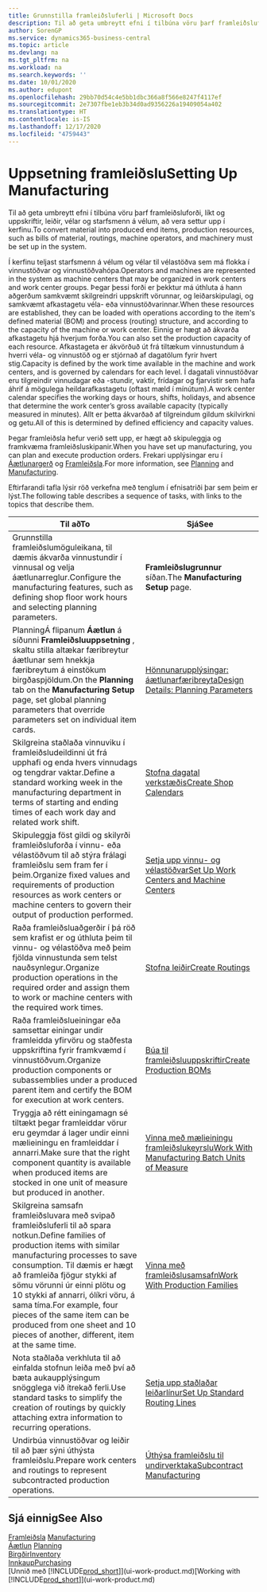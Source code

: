 ```yaml
---
title: Grunnstilla framleiðsluferli | Microsoft Docs
description: Til að geta umbreytt efni í tilbúna vöru þarf framleiðsluforði, líkt og uppskriftir, leiðir, vélar og starfsmenn á vélum, að vera settur upp í kerfinu.
author: SorenGP
ms.service: dynamics365-business-central
ms.topic: article
ms.devlang: na
ms.tgt_pltfrm: na
ms.workload: na
ms.search.keywords: ''
ms.date: 10/01/2020
ms.author: edupont
ms.openlocfilehash: 29bb70d54c4e5bb1dbc366a8f566e8247f4117ef
ms.sourcegitcommit: 2e7307fbe1eb3b34d0ad9356226a19409054a402
ms.translationtype: HT
ms.contentlocale: is-IS
ms.lasthandoff: 12/17/2020
ms.locfileid: "4759443"
---
```

# <a name="setting-up-manufacturing"></a><span data-ttu-id="1db9b-103">Uppsetning framleiðslu</span><span class="sxs-lookup"><span data-stu-id="1db9b-103">Setting Up Manufacturing</span></span>
<span data-ttu-id="1db9b-104">Til að geta umbreytt efni í tilbúna vöru þarf framleiðsluforði, líkt og uppskriftir, leiðir, vélar og starfsmenn á vélum, að vera settur upp í kerfinu.</span><span class="sxs-lookup"><span data-stu-id="1db9b-104">To convert material into produced end items, production resources, such as bills of material, routings, machine operators, and machinery must be set up in the system.</span></span>

<span data-ttu-id="1db9b-105">Í kerfinu teljast starfsmenn á vélum og vélar til vélastöðva sem má flokka í vinnustöðvar og vinnustöðvahópa.</span><span class="sxs-lookup"><span data-stu-id="1db9b-105">Operators and machines are represented in the system as machine centers that may be organized in work centers and work center groups.</span></span> <span data-ttu-id="1db9b-106">Þegar þessi forði er þekktur má úthluta á hann aðgerðum samkvæmt skilgreindri uppskrift vörunnar, og leiðarskipulagi, og samkvæmt afkastagetu véla- eða vinnustöðvarinnar.</span><span class="sxs-lookup"><span data-stu-id="1db9b-106">When these resources are established, they can be loaded with operations according to the item's defined material (BOM) and process (routing) structure, and according to the capacity of the machine or work center.</span></span> <span data-ttu-id="1db9b-107">Einnig er hægt að ákvarða afkastagetu hjá hverjum forða.</span><span class="sxs-lookup"><span data-stu-id="1db9b-107">You can also set the production capacity of each resource.</span></span> <span data-ttu-id="1db9b-108">Afkastageta er ákvörðuð út frá tiltækum vinnustundum á hverri véla- og vinnustöð og er stjórnað af dagatölum fyrir hvert stig.</span><span class="sxs-lookup"><span data-stu-id="1db9b-108">Capacity is defined by the work time available in the machine and work centers, and is governed by calendars for each level.</span></span> <span data-ttu-id="1db9b-109">Í dagatali vinnustöðvar eru tilgreindir vinnudagar eða -stundir, vaktir, frídagar og fjarvistir sem hafa áhrif á mögulega heildarafkastagetu (oftast mæld í mínútum).</span><span class="sxs-lookup"><span data-stu-id="1db9b-109">A work center calendar specifies the working days or hours, shifts, holidays, and absence that determine the work center’s gross available capacity (typically measured in minutes).</span></span> <span data-ttu-id="1db9b-110">Allt er þetta ákvarðað af tilgreindum gildum skilvirkni og getu.</span><span class="sxs-lookup"><span data-stu-id="1db9b-110">All of this is determined by defined efficiency and capacity values.</span></span>  

<span data-ttu-id="1db9b-111">Þegar framleiðsla hefur verið sett upp, er hægt að skipuleggja og framkvæma framleiðsluskipanir.</span><span class="sxs-lookup"><span data-stu-id="1db9b-111">When you have set up manufacturing, you can plan and execute production orders.</span></span> <span data-ttu-id="1db9b-112">Frekari upplýsingar eru í [Áætlunargerð](production-planning.md) og [Framleiðsla](production-manage-manufacturing.md).</span><span class="sxs-lookup"><span data-stu-id="1db9b-112">For more information, see [Planning](production-planning.md) and [Manufacturing](production-manage-manufacturing.md).</span></span>  



 <span data-ttu-id="1db9b-113">Eftirfarandi tafla lýsir röð verkefna með tenglum í efnisatriði þar sem þeim er lýst.</span><span class="sxs-lookup"><span data-stu-id="1db9b-113">The following table describes a sequence of tasks, with links to the topics that describe them.</span></span>   

|<span data-ttu-id="1db9b-114">**Til að**</span><span class="sxs-lookup"><span data-stu-id="1db9b-114">**To**</span></span>|<span data-ttu-id="1db9b-115">**Sjá**</span><span class="sxs-lookup"><span data-stu-id="1db9b-115">**See**</span></span>|  
|------------|-------------|  
|<span data-ttu-id="1db9b-116">Grunnstilla framleiðslumöguleikana, til dæmis ákvarða vinnustundir í vinnusal og velja áætlunarreglur.</span><span class="sxs-lookup"><span data-stu-id="1db9b-116">Configure the manufacturing features, such as defining shop floor work hours and selecting planning parameters.</span></span>|<span data-ttu-id="1db9b-117">**Framleiðslugrunnur** síðan.</span><span class="sxs-lookup"><span data-stu-id="1db9b-117">The **Manufacturing Setup** page.</span></span>|
|<span data-ttu-id="1db9b-118">PlanningÁ flipanum **Áætlun** á síðunni **Framleiðsluuppsetning** , skaltu stilla altækar færibreytur áætlunar sem hnekkja færibreytum á einstökum birgðaspjöldum.</span><span class="sxs-lookup"><span data-stu-id="1db9b-118">On the **Planning** tab on the **Manufacturing Setup** page, set global planning parameters that override parameters set on individual item cards.</span></span>|[<span data-ttu-id="1db9b-119">Hönnunarupplýsingar: áætlunarfæribreyta</span><span class="sxs-lookup"><span data-stu-id="1db9b-119">Design Details: Planning Parameters</span></span>](design-details-planning-parameters.md)|
|<span data-ttu-id="1db9b-120">Skilgreina staðlaða vinnuviku í framleiðsludeildinni út frá upphafi og enda hvers vinnudags og tengdrar vaktar.</span><span class="sxs-lookup"><span data-stu-id="1db9b-120">Define a standard working week in the manufacturing department in terms of starting and ending times of each work day and related work shift.</span></span>|[<span data-ttu-id="1db9b-121">Stofna dagatal verkstæðis</span><span class="sxs-lookup"><span data-stu-id="1db9b-121">Create Shop Calendars</span></span>](production-how-to-create-work-center-calendars.md)|  
|<span data-ttu-id="1db9b-122">Skipuleggja föst gildi og skilyrði framleiðsluforða í vinnu- eða vélastöðvum til að stýra frálagi framleiðslu sem fram fer í þeim.</span><span class="sxs-lookup"><span data-stu-id="1db9b-122">Organize fixed values and requirements of production resources as work centers or machine centers to govern their output of production performed.</span></span>|[<span data-ttu-id="1db9b-123">Setja upp vinnu- og vélastöðvar</span><span class="sxs-lookup"><span data-stu-id="1db9b-123">Set Up Work Centers and Machine Centers</span></span>](production-how-to-set-up-work-and-machine-centers.md)|
|<span data-ttu-id="1db9b-124">Raða framleiðsluaðgerðir í þá röð sem krafist er og úthluta þeim til vinnu- og vélastöðva með þeim fjölda vinnustunda sem telst nauðsynlegur.</span><span class="sxs-lookup"><span data-stu-id="1db9b-124">Organize production operations in the required order and assign them to work or machine centers with the required work times.</span></span>|[<span data-ttu-id="1db9b-125">Stofna leiðir</span><span class="sxs-lookup"><span data-stu-id="1db9b-125">Create Routings</span></span>](production-how-to-create-routings.md)|
|<span data-ttu-id="1db9b-126">Raða framleiðslueiningar eða samsettar einingar undir framleidda yfirvöru og staðfesta uppskriftina fyrir framkvæmd í vinnustöðvum.</span><span class="sxs-lookup"><span data-stu-id="1db9b-126">Organize production components or subassemblies under a produced parent item and certify the BOM for execution at work centers.</span></span>|[<span data-ttu-id="1db9b-127">Búa til framleiðsluuppskriftir</span><span class="sxs-lookup"><span data-stu-id="1db9b-127">Create Production BOMs</span></span>](production-how-to-create-production-boms.md)|
|<span data-ttu-id="1db9b-128">Tryggja að rétt einingamagn sé tiltækt þegar framleiddar vörur eru geymdar á lager undir einni mælieiningu en framleiddar í annarri.</span><span class="sxs-lookup"><span data-stu-id="1db9b-128">Make sure that the right component quantity is available when produced items are stocked in one unit of measure but produced in another.</span></span>|[<span data-ttu-id="1db9b-129">Vinna með mælieiningu framleiðslukeyrslu</span><span class="sxs-lookup"><span data-stu-id="1db9b-129">Work With Manufacturing Batch Units of Measure</span></span>](production-how-to-use-the-manufacturing-batch-unit-of-measure.md)|  
|<span data-ttu-id="1db9b-130">Skilgreina samsafn framleiðsluvara með svipað framleiðsluferli til að spara notkun.</span><span class="sxs-lookup"><span data-stu-id="1db9b-130">Define families of production items with similar manufacturing processes to save consumption.</span></span> <span data-ttu-id="1db9b-131">Til dæmis er hægt að framleiða fjögur stykki af sömu vörunni úr einni plötu og 10 stykki af annarri, ólíkri vöru, á sama tíma.</span><span class="sxs-lookup"><span data-stu-id="1db9b-131">For example, four pieces of the same item can be produced from one sheet and 10 pieces of another, different, item at the same time.</span></span>|[<span data-ttu-id="1db9b-132">Vinna með framleiðslusamsafn</span><span class="sxs-lookup"><span data-stu-id="1db9b-132">Work With Production Families</span></span>](production-how-work-family.md)|
|<span data-ttu-id="1db9b-133">Nota staðlaða verkhluta til að einfalda stofnun leiða með því að bæta aukaupplýsingum snögglega við ítrekað ferli.</span><span class="sxs-lookup"><span data-stu-id="1db9b-133">Use standard tasks to simplify the creation of routings by quickly attaching extra information to recurring operations.</span></span>|[<span data-ttu-id="1db9b-134">Setja upp staðlaðar leiðarlínur</span><span class="sxs-lookup"><span data-stu-id="1db9b-134">Set Up Standard Routing Lines</span></span>](production-how-set-up-standard-routing-lines.md)|  
|<span data-ttu-id="1db9b-135">Undirbúa vinnustöðvar og leiðir til að þær sýni úthýsta framleiðslu.</span><span class="sxs-lookup"><span data-stu-id="1db9b-135">Prepare work centers and routings to represent subcontracted production operations.</span></span>|[<span data-ttu-id="1db9b-136">Úthýsa framleiðslu til undirverktaka</span><span class="sxs-lookup"><span data-stu-id="1db9b-136">Subcontract Manufacturing</span></span>](production-how-to-subcontract-manufacturing.md)|  

## <a name="see-also"></a><span data-ttu-id="1db9b-137">Sjá einnig</span><span class="sxs-lookup"><span data-stu-id="1db9b-137">See Also</span></span>
<span data-ttu-id="1db9b-138">[Framleiðsla](production-manage-manufacturing.md)  </span><span class="sxs-lookup"><span data-stu-id="1db9b-138">[Manufacturing](production-manage-manufacturing.md)  </span></span>  
<span data-ttu-id="1db9b-139">[Áætlun](production-planning.md) </span><span class="sxs-lookup"><span data-stu-id="1db9b-139">[Planning](production-planning.md) </span></span>  
[<span data-ttu-id="1db9b-140">Birgðir</span><span class="sxs-lookup"><span data-stu-id="1db9b-140">Inventory</span></span>](inventory-manage-inventory.md)  
[<span data-ttu-id="1db9b-141">Innkaup</span><span class="sxs-lookup"><span data-stu-id="1db9b-141">Purchasing</span></span>](purchasing-manage-purchasing.md)  
<span data-ttu-id="1db9b-142">[Unnið með [!INCLUDE[prod_short](includes/prod_short.md)]](ui-work-product.md)</span><span class="sxs-lookup"><span data-stu-id="1db9b-142">[Working with [!INCLUDE[prod_short](includes/prod_short.md)]](ui-work-product.md)</span></span>
